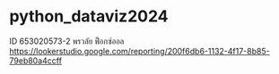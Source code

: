 # python_dataviz2024
ID 653020573-2 พรวลัย ฟ็อกซ์ออล
https://lookerstudio.google.com/reporting/200f6db6-1132-4f17-8b85-79eb80a4ccff
